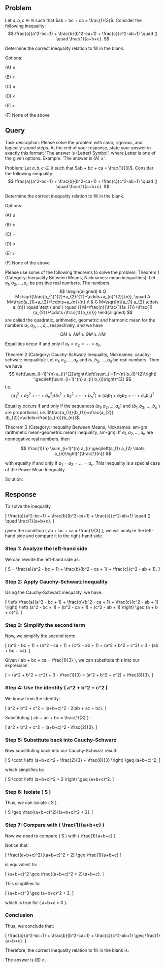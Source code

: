 ## Problem

Let $a, b, c \in \mathbb{R}$ such that $ab + bc + ca = \frac{1}{3}$. Consider the following inequality:
$$
\frac{a}{a^2-bc+1} + \frac{b}{b^2-ca+1} + \frac{c}{c^2-ab+1} \quad () \quad \frac{1}{a+b+c}.
$$

Determine the correct inequality relation to fill in the blank.

Options:

(A) $\leq$ 

(B) $\geq$

(C) $=$ 

(D) $<$

(E) $>$

(F) None of the above

## Query

Task description: Please solve the problem with clear, rigorous, and logically sound steps. At the end of your response, state your answer in exactly this format: 'The answer is (Letter) Symbol', where Letter is one of the given options. Example: 'The answer is (A) $\leq$'.

Problem: Let $a, b, c \in \mathbb{R}$ such that $ab + bc + ca = \frac{1}{3}$. Consider the following inequality:
$$
\frac{a}{a^2-bc+1} + \frac{b}{b^2-ca+1} + \frac{c}{c^2-ab+1} \quad () \quad \frac{1}{a+b+c}.
$$

Determine the correct inequality relation to fill in the blank.

Options:

(A) $\leq$ 

(B) $\geq$

(C) $=$ 

(D) $<$

(E) $>$

(F) None of the above

Please use some of the following theorems to solve the problem:
Theorem 1 (Category: Inequality Between Means, Nicknames: mean inequalities): Let $a_{1}, a_{2}, \ldots, a_{n}$ be positive real numbers. The numbers
$$
\begin{aligned}
& Q M=\sqrt{\frac{a_{1}^{2}+a_{2}^{2}+\cdots+a_{n}^{2}}{n}}, \quad A M=\frac{a_{1}+a_{2}+\cdots+a_{n}}{n} \\
& G M=\sqrt[n]{a_{1} a_{2} \cdots a_{n}} \quad \text { and } \quad H M=\frac{n}{\frac{1}{a_{1}}+\frac{1}{a_{2}}+\cdots+\frac{1}{a_{n}}}
\end{aligned}
$$
are called the quadratic, arithmetic, geometric and harmonic mean for the numbers $a_{1}, a_{2}, \ldots, a_{n}$, respectively, and we have
$$
Q M \geq A M \geq G M \geq H M
$$

Equalities occur if and only if $a_{1}=a_{2}=\cdots=a_{n}$.

Theorem 2 (Category: Cauchy-Schwarz Inequality, Nicknames: cauchy-schwarz inequality): Let $a_{1}, a_{2}, \ldots, a_{n}$ and $b_{1}, b_{2}$, $\ldots, b_{n}$ be real numbers. Then we have
$$
\left(\sum_{i=1}^{n} a_{i}^{2}\right)\left(\sum_{i=1}^{n} b_{i}^{2}\right) \geq\left(\sum_{i=1}^{n} a_{i} b_{i}\right)^{2}
$$
i.e.
$$
\left(a_{1}^{2}+a_{2}^{2}+\cdots+a_{n}^{2}\right)\left(b_{1}^{2}+b_{2}^{2}+\cdots+b_{n}^{2}\right) \geq\left(a_{1} b_{1}+a_{2} b_{2}+\cdots+a_{n} b_{n}\right)^{2}
$$

Equality occurs if and only if the sequences $\left(a_{1}, a_{2}, \ldots, a_{n}\right)$ and $\left(b_{1}, b_{2}\right.$, $\ldots, b_{n}$ ) are proportional, i.e. $\frac{a_{1}}{b_{1}}=\frac{a_{2}}{b_{2}}=\cdots=\frac{a_{n}}{b_{n}}$.

Theorem 3 (Category: Inequality Between Means, Nicknames: am-gm (arithmetic mean-geometric mean) inequality, am-gm): If $a_{1}, a_{2}, \ldots, a_{n}$ are nonnegative real numbers, then

$$
\frac{1}{n} \sum_{i=1}^{n} a_{i} \geq\left(a_{1} a_{2} \ldots a_{n}\right)^{\frac{1}{n}}
$$

with equality if and only if $a_{1}=a_{2}=\ldots=a_{n}$. This inequality is a special case of the Power Mean Inequality.

Solution:

## Response

To solve the inequality 

\[
\frac{a}{a^2-bc+1} + \frac{b}{b^2-ca+1} + \frac{c}{c^2-ab+1} \quad () \quad \frac{1}{a+b+c},
\]

given the condition \( ab + bc + ca = \frac{1}{3} \), we will analyze the left-hand side and compare it to the right-hand side.

### Step 1: Analyze the left-hand side

We can rewrite the left-hand side as:

\[
S = \frac{a}{a^2 - bc + 1} + \frac{b}{b^2 - ca + 1} + \frac{c}{c^2 - ab + 1}.
\]

### Step 2: Apply Cauchy-Schwarz Inequality

Using the Cauchy-Schwarz inequality, we have:

\[
\left( \frac{a}{a^2 - bc + 1} + \frac{b}{b^2 - ca + 1} + \frac{c}{c^2 - ab + 1} \right) \left( (a^2 - bc + 1) + (b^2 - ca + 1) + (c^2 - ab + 1) \right) \geq (a + b + c)^2.
\]

### Step 3: Simplify the second term

Now, we simplify the second term:

\[
(a^2 - bc + 1) + (b^2 - ca + 1) + (c^2 - ab + 1) = (a^2 + b^2 + c^2) + 3 - (ab + bc + ca).
\]

Given \( ab + bc + ca = \frac{1}{3} \), we can substitute this into our expression:

\[
= (a^2 + b^2 + c^2) + 3 - \frac{1}{3} = (a^2 + b^2 + c^2) + \frac{8}{3}.
\]

### Step 4: Use the identity \( a^2 + b^2 + c^2 \)

We know from the identity:

\[
a^2 + b^2 + c^2 = (a+b+c)^2 - 2(ab + ac + bc).
\]

Substituting \( ab + ac + bc = \frac{1}{3} \):

\[
a^2 + b^2 + c^2 = (a+b+c)^2 - \frac{2}{3}.
\]

### Step 5: Substitute back into Cauchy-Schwarz

Now substituting back into our Cauchy-Schwarz result:

\[
S \cdot \left( (a+b+c)^2 - \frac{2}{3} + \frac{8}{3} \right) \geq (a+b+c)^2,
\]

which simplifies to:

\[
S \cdot \left( (a+b+c)^2 + 2 \right) \geq (a+b+c)^2.
\]

### Step 6: Isolate \( S \)

Thus, we can isolate \( S \):

\[
S \geq \frac{(a+b+c)^2}{(a+b+c)^2 + 2}.
\]

### Step 7: Compare with \( \frac{1}{a+b+c} \)

Now we need to compare \( S \) with \( \frac{1}{a+b+c} \). 

Notice that:

\[
\frac{(a+b+c)^2}{(a+b+c)^2 + 2} \geq \frac{1}{a+b+c}
\]

is equivalent to:

\[
(a+b+c)^2 \geq \frac{(a+b+c)^2 + 2}{a+b+c}.
\]

This simplifies to:

\[
(a+b+c)^3 \geq (a+b+c)^2 + 2,
\]

which is true for \( a+b+c > 0 \).

### Conclusion

Thus, we conclude that:

\[
\frac{a}{a^2-bc+1} + \frac{b}{b^2-ca+1} + \frac{c}{c^2-ab+1} \geq \frac{1}{a+b+c}.
\]

Therefore, the correct inequality relation to fill in the blank is:

The answer is (B) $\geq$.